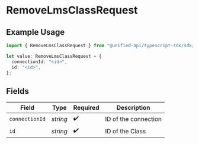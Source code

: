 # RemoveLmsClassRequest

## Example Usage

```typescript
import { RemoveLmsClassRequest } from "@unified-api/typescript-sdk/sdk/models/operations";

let value: RemoveLmsClassRequest = {
  connectionId: "<id>",
  id: "<id>",
};
```

## Fields

| Field                | Type                 | Required             | Description          |
| -------------------- | -------------------- | -------------------- | -------------------- |
| `connectionId`       | *string*             | :heavy_check_mark:   | ID of the connection |
| `id`                 | *string*             | :heavy_check_mark:   | ID of the Class      |